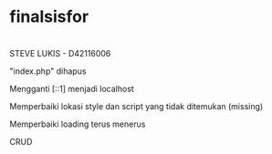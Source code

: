 # finalsisfor
#

STEVE LUKIS - D42116006

"index.php" dihapus

Mengganti [::1] menjadi localhost

Memperbaiki lokasi style dan script yang tidak ditemukan (missing)

Memperbaiki loading terus menerus

CRUD
